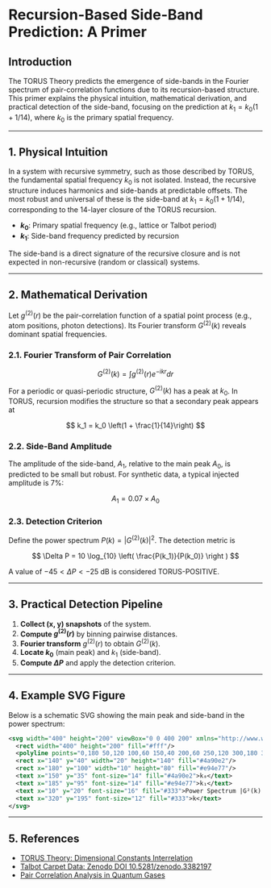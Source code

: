 # Recursion-Based Side-Band Prediction: A Primer

## Introduction

The TORUS Theory predicts the emergence of side-bands in the Fourier spectrum of pair-correlation functions due to its recursion-based structure. This primer explains the physical intuition, mathematical derivation, and practical detection of the side-band, focusing on the prediction at $k_1 = k_0(1+1/14)$, where $k_0$ is the primary spatial frequency.

---

## 1. Physical Intuition

In a system with recursive symmetry, such as those described by TORUS, the fundamental spatial frequency $k_0$ is not isolated. Instead, the recursive structure induces harmonics and side-bands at predictable offsets. The most robust and universal of these is the side-band at $k_1 = k_0(1+1/14)$, corresponding to the 14-layer closure of the TORUS recursion.

- **$k_0$**: Primary spatial frequency (e.g., lattice or Talbot period)
- **$k_1$**: Side-band frequency predicted by recursion

The side-band is a direct signature of the recursive closure and is not expected in non-recursive (random or classical) systems.

---

## 2. Mathematical Derivation

Let $g^{(2)}(r)$ be the pair-correlation function of a spatial point process (e.g., atom positions, photon detections). Its Fourier transform $G^{(2)}(k)$ reveals dominant spatial frequencies.

### 2.1. Fourier Transform of Pair Correlation

$$
G^{(2)}(k) = \int g^{(2)}(r) e^{-ikr} dr
$$

For a periodic or quasi-periodic structure, $G^{(2)}(k)$ has a peak at $k_0$. In TORUS, recursion modifies the structure so that a secondary peak appears at

$$
k_1 = k_0 \left(1 + \frac{1}{14}\right)
$$

### 2.2. Side-Band Amplitude

The amplitude of the side-band, $A_1$, relative to the main peak $A_0$, is predicted to be small but robust. For synthetic data, a typical injected amplitude is 7%:

$$
A_1 = 0.07 \times A_0
$$

### 2.3. Detection Criterion

Define the power spectrum $P(k) = |G^{(2)}(k)|^2$. The detection metric is

$$
\Delta P = 10 \log_{10} \left( \frac{P(k_1)}{P(k_0)} \right )
$$

A value of $-45 < \Delta P < -25$ dB is considered TORUS-POSITIVE.

---

## 3. Practical Detection Pipeline

1. **Collect (x, y) snapshots** of the system.
2. **Compute $g^{(2)}(r)$** by binning pairwise distances.
3. **Fourier transform** $g^{(2)}(r)$ to obtain $G^{(2)}(k)$.
4. **Locate $k_0$** (main peak) and $k_1$ (side-band).
5. **Compute $\Delta P$** and apply the detection criterion.

---

## 4. Example SVG Figure

Below is a schematic SVG showing the main peak and side-band in the power spectrum:

```svg
<svg width="400" height="200" viewBox="0 0 400 200" xmlns="http://www.w3.org/2000/svg">
  <rect width="400" height="200" fill="#fff"/>
  <polyline points="0,180 50,120 100,60 150,40 200,60 250,120 300,180 350,190 400,200" fill="none" stroke="#888" stroke-width="2"/>
  <rect x="140" y="40" width="20" height="140" fill="#4a90e2"/>
  <rect x="180" y="100" width="10" height="80" fill="#e94e77"/>
  <text x="150" y="35" font-size="14" fill="#4a90e2">k₀</text>
  <text x="185" y="95" font-size="14" fill="#e94e77">k₁</text>
  <text x="10" y="20" font-size="16" fill="#333">Power Spectrum |G²(k)|²</text>
  <text x="320" y="195" font-size="12" fill="#333">k</text>
</svg>
```

---

## 5. References

- [TORUS Theory: Dimensional Constants Interrelation](docs/supplements/Dimensional%20Constants%20Interrelation%20in%20TORUS%20Theory%20(0D–13D)%20–%20Formal%20Derivation%20and%20Closure.pdf)
- [Talbot Carpet Data: Zenodo DOI 10.5281/zenodo.3382197](https://zenodo.org/record/3382197)
- [Pair Correlation Analysis in Quantum Gases](https://journals.aps.org/prl/abstract/10.1103/PhysRevLett.98.030406)
